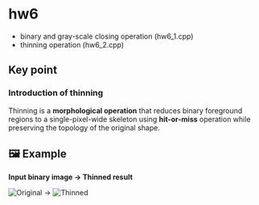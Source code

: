# hw6
- binary and gray-scale closing operation (hw6_1.cpp)
- thinning operation (hw6_2.cpp)

## Key point
### Introduction of thinning
Thinning is a **morphological operation** that reduces binary foreground regions to a single-pixel-wide skeleton using **hit-or-miss** operation while preserving the topology of the original shape.

## 🖼️ Example

**Input binary image → Thinned result**

![Original](https://github.com/LinTom-coder/ADIP/blob/main/hw6/outputimg/whitetree600x600.png) → ![Thinned](https://github.com/LinTom-coder/ADIP/blob/main/hw6/outputimg/hw6_2_whitetree600x600.png)
